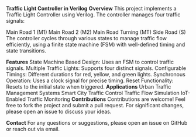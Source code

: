 **Traffic Light Controller in Verilog**
**Overview**
This project implements a Traffic Light Controller using Verilog. The controller manages four traffic signals:

Main Road 1 (M1)
Main Road 2 (M2)
Main Road Turning (MT)
Side Road (S)
The controller cycles through various states to manage traffic flow efficiently, using a finite state machine (FSM) with well-defined timing and state transitions.

**Features**
State Machine Based Design: Uses an FSM to control traffic signals.
Multiple Traffic Lights: Supports four distinct signals.
Configurable Timings: Different durations for red, yellow, and green lights.
Synchronous Operation: Uses a clock signal for precise timing.
Reset Functionality: Resets to the initial state when triggered.
**Applications**
Urban Traffic Management Systems
Smart City Traffic Control
Traffic Flow Simulation
IoT-Enabled Traffic Monitoring
**Contributions**
Contributions are welcome! Feel free to fork the project and submit a pull request. For significant changes, please open an issue to discuss your ideas.

**Contact**
For any questions or suggestions, please open an issue on GitHub or reach out via email.
